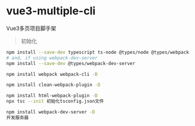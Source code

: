 # vue3-multiple-cli
Vue3多页项目脚手架

> 初始化

~~~sh
npm install --save-dev typescript ts-node @types/node @types/webpack
# and, if using webpack-dev-server
npm install --save-dev @types/webpack-dev-server

npm install webpack webpack-cli -D
~~~

<!-- 注意：webpack现在默认能识别.ts文件，无需添加对应的loader -->

~~~sh
npm install clean-webpack-plugin -D
~~~

~~~sh
npm install html-webpack-plugin -D
npx tsc --init 初始化tsconfig.json文件
~~~

~~~sh
npm install webpack-dev-server -D
开发服务器
~~~